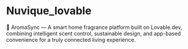 # Nuvique_lovable
🌿 AromaSync — A smart home fragrance platform built on Lovable.dev, combining intelligent scent control, sustainable design, and app-based convenience for a truly connected living experience.
